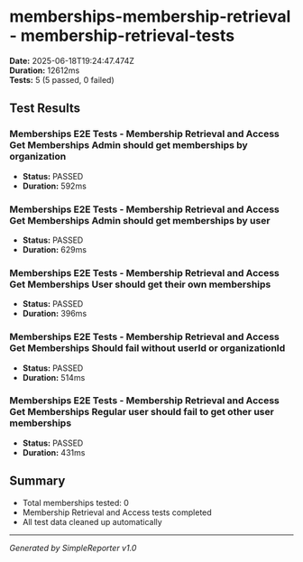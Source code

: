 # memberships-membership-retrieval - membership-retrieval-tests

**Date:** 2025-06-18T19:24:47.474Z  
**Duration:** 12612ms  
**Tests:** 5 (5 passed, 0 failed)

## Test Results


### Memberships E2E Tests - Membership Retrieval and Access Get Memberships Admin should get memberships by organization
- **Status:** PASSED
- **Duration:** 592ms



### Memberships E2E Tests - Membership Retrieval and Access Get Memberships Admin should get memberships by user
- **Status:** PASSED
- **Duration:** 629ms



### Memberships E2E Tests - Membership Retrieval and Access Get Memberships User should get their own memberships
- **Status:** PASSED
- **Duration:** 396ms



### Memberships E2E Tests - Membership Retrieval and Access Get Memberships Should fail without userId or organizationId
- **Status:** PASSED
- **Duration:** 514ms



### Memberships E2E Tests - Membership Retrieval and Access Get Memberships Regular user should fail to get other user memberships
- **Status:** PASSED
- **Duration:** 431ms



## Summary

- Total memberships tested: 0
- Membership Retrieval and Access tests completed
- All test data cleaned up automatically

---
*Generated by SimpleReporter v1.0*
